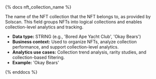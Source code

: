 {% docs nft_collection_name %}

The name of the NFT collection that the NFT belongs to, as provided by Solscan. This field groups NFTs into logical collections and enables collection-level analytics and tracking.

- **Data type:** STRING (e.g., 'Bored Ape Yacht Club', 'Okay Bears')
- **Business context:** Used to organize NFTs, analyze collection performance, and support collection-level analytics.
- **Analytics use cases:** Collection trend analysis, rarity studies, and collection-based filtering.
- **Example:** 'Okay Bears'

{% enddocs %} 